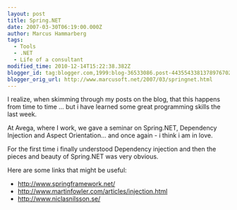 ```yaml
---
layout: post
title: Spring.NET
date: 2007-03-30T06:19:00.000Z
author: Marcus Hammarberg
tags:
  - Tools
  - .NET
  - Life of a consultant
modified_time: 2010-12-14T15:22:38.382Z
blogger_id: tag:blogger.com,1999:blog-36533086.post-4435543381378976702
blogger_orig_url: http://www.marcusoft.net/2007/03/springnet.html
---
```



I
realize, when skimming through my posts on the blog, that this happens
from time to time ... but i have learned some great programming skills
the last week.

At Avega,
where I work, we gave a seminar on Spring.NET, Dependency Injection and
Aspect Orientation... and once again - i think i am in love.

For the first time i finally understood Dependency injection and then
the pieces and beauty of Spring.NET was very
obvious.

Here are some links that might be useful:

- <http://www.springframework.net/>
- <http://www.martinfowler.com/articles/injection.html>
- <http://www.niclasnilsson.se/>
